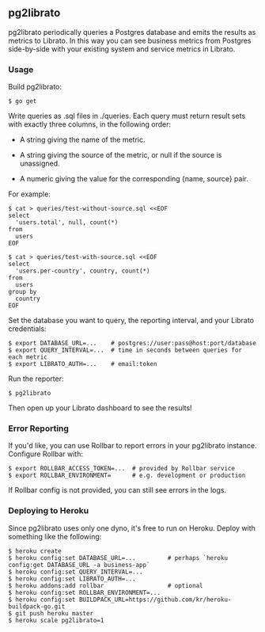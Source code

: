 ## pg2librato

pg2librato periodically queries a Postgres database and emits the results
as metrics to Librato. In this way you can see business metrics from
Postgres side-by-side with your existing system and service metrics in
Librato.

### Usage

Build pg2librato:

```
$ go get
```

Write queries as .sql files in ./queries. Each query must return result
sets with exactly three columns, in the following order:

* A string giving the name of the metric.

* A string giving the source of the metric, or null if the source is
  unassigned.

* A numeric giving the value for the corresponding {name, source} pair.
 
For example:

```
$ cat > queries/test-without-source.sql <<EOF
select
  'users.total', null, count(*)
from
  users
EOF

$ cat > queries/test-with-source.sql <<EOF
select
  'users.per-country', country, count(*)
from
  users
group by
  country
EOF
```

Set the database you want to query, the reporting interval, and your
Librato credentials:

```console
$ export DATABASE_URL=...    # postgres://user:pass@host:port/database
$ export QUERY_INTERVAL=...  # time in seconds between queries for each metric
$ export LIBRATO_AUTH=...    # email:token
```

Run the reporter:

```
$ pg2librato
```

Then open up your Librato dashboard to see the results!

### Error Reporting

If you'd like, you can use Rollbar to report errors in your pg2librato
instance. Configure Rollbar with:

```
$ export ROLLBAR_ACCESS_TOKEN=...  # provided by Rollbar service
$ export ROLLBAR_ENVIRONMENT=      # e.g. development or production
```

If Rollbar config is not provided, you can still see errors in the logs.

### Deploying to Heroku

Since pg2librato uses only one dyno, it's free to run on Heroku. Deploy
with something like the following:

```
$ heroku create
$ heroku config:set DATABASE_URL=...         # perhaps `heroku config:get DATABASE_URL -a business-app`
$ heroku config:set QUERY_INTERVAL=...
$ heroku config:set LIBRATO_AUTH=...
$ heroku addons:add rollbar                  # optional
$ heroku config:set ROLLBAR_ENVIRONMENT=...
$ heroku config:set BUILDPACK_URL=https://github.com/kr/heroku-buildpack-go.git
$ git push heroku master
$ heroku scale pg2librato=1
```
